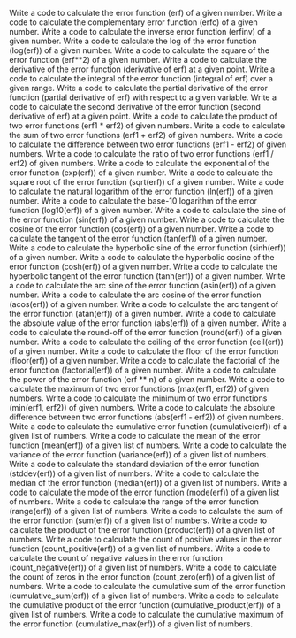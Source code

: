 Write a code to calculate the error function (erf) of a given number.
Write a code to calculate the complementary error function (erfc) of a given number.
Write a code to calculate the inverse error function (erfinv) of a given number.
Write a code to calculate the log of the error function (log(erf)) of a given number.
Write a code to calculate the square of the error function (erf**2) of a given number.
Write a code to calculate the derivative of the error function (derivative of erf) at a given point.
Write a code to calculate the integral of the error function (integral of erf) over a given range.
Write a code to calculate the partial derivative of the error function (partial derivative of erf) with respect to a given variable.
Write a code to calculate the second derivative of the error function (second derivative of erf) at a given point.
Write a code to calculate the product of two error functions (erf1 * erf2) of given numbers.
Write a code to calculate the sum of two error functions (erf1 + erf2) of given numbers.
Write a code to calculate the difference between two error functions (erf1 - erf2) of given numbers.
Write a code to calculate the ratio of two error functions (erf1 / erf2) of given numbers.
Write a code to calculate the exponential of the error function (exp(erf)) of a given number.
Write a code to calculate the square root of the error function (sqrt(erf)) of a given number.
Write a code to calculate the natural logarithm of the error function (ln(erf)) of a given number.
Write a code to calculate the base-10 logarithm of the error function (log10(erf)) of a given number.
Write a code to calculate the sine of the error function (sin(erf)) of a given number.
Write a code to calculate the cosine of the error function (cos(erf)) of a given number.
Write a code to calculate the tangent of the error function (tan(erf)) of a given number.
Write a code to calculate the hyperbolic sine of the error function (sinh(erf)) of a given number.
Write a code to calculate the hyperbolic cosine of the error function (cosh(erf)) of a given number.
Write a code to calculate the hyperbolic tangent of the error function (tanh(erf)) of a given number.
Write a code to calculate the arc sine of the error function (asin(erf)) of a given number.
Write a code to calculate the arc cosine of the error function (acos(erf)) of a given number.
Write a code to calculate the arc tangent of the error function (atan(erf)) of a given number.
Write a code to calculate the absolute value of the error function (abs(erf)) of a given number.
Write a code to calculate the round-off of the error function (round(erf)) of a given number.
Write a code to calculate the ceiling of the error function (ceil(erf)) of a given number.
Write a code to calculate the floor of the error function (floor(erf)) of a given number.
Write a code to calculate the factorial of the error function (factorial(erf)) of a given number.
Write a code to calculate the power of the error function (erf ** n) of a given number.
Write a code to calculate the maximum of two error functions (max(erf1, erf2)) of given numbers.
Write a code to calculate the minimum of two error functions (min(erf1, erf2)) of given numbers.
Write a code to calculate the absolute difference between two error functions (abs(erf1 - erf2)) of given numbers.
Write a code to calculate the cumulative error function (cumulative(erf)) of a given list of numbers.
Write a code to calculate the mean of the error function (mean(erf)) of a given list of numbers.
Write a code to calculate the variance of the error function (variance(erf)) of a given list of numbers.
Write a code to calculate the standard deviation of the error function (stddev(erf)) of a given list of numbers.
Write a code to calculate the median of the error function (median(erf)) of a given list of numbers.
Write a code to calculate the mode of the error function (mode(erf)) of a given list of numbers.
Write a code to calculate the range of the error function (range(erf)) of a given list of numbers.
Write a code to calculate the sum of the error function (sum(erf)) of a given list of numbers.
Write a code to calculate the product of the error function (product(erf)) of a given list of numbers.
Write a code to calculate the count of positive values in the error function (count_positive(erf)) of a given list of numbers.
Write a code to calculate the count of negative values in the error function (count_negative(erf)) of a given list of numbers.
Write a code to calculate the count of zeros in the error function (count_zero(erf)) of a given list of numbers.
Write a code to calculate the cumulative sum of the error function (cumulative_sum(erf)) of a given list of numbers.
Write a code to calculate the cumulative product of the error function (cumulative_product(erf)) of a given list of numbers.
Write a code to calculate the cumulative maximum of the error function (cumulative_max(erf)) of a given list of numbers.
